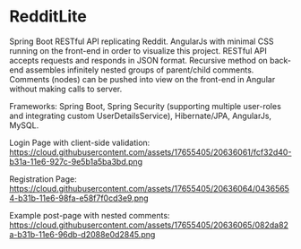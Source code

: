 # RedditLite
Spring Boot RESTful API replicating Reddit. AngularJs with minimal CSS running on the front-end in order to visualize this project.
RESTful API accepts requests and responds in JSON format. Recursive method on back-end assembles infinitely nested groups of parent/child comments.
Comments (nodes) can be pushed into view on the front-end in Angular without making calls to server.

Frameworks: Spring Boot, Spring Security (supporting multiple user-roles and integrating custom UserDetailsService), Hibernate/JPA, AngularJs, MySQL.

Login Page with client-side validation:
https://cloud.githubusercontent.com/assets/17655405/20636061/fcf32d40-b31a-11e6-927c-9e5b1a5ba3bd.png

Registration Page:
https://cloud.githubusercontent.com/assets/17655405/20636064/04365654-b31b-11e6-98fa-e58f7f0cd3e9.png

Example post-page with nested comments:
https://cloud.githubusercontent.com/assets/17655405/20636065/082da82a-b31b-11e6-96db-d2088e0d2845.png

